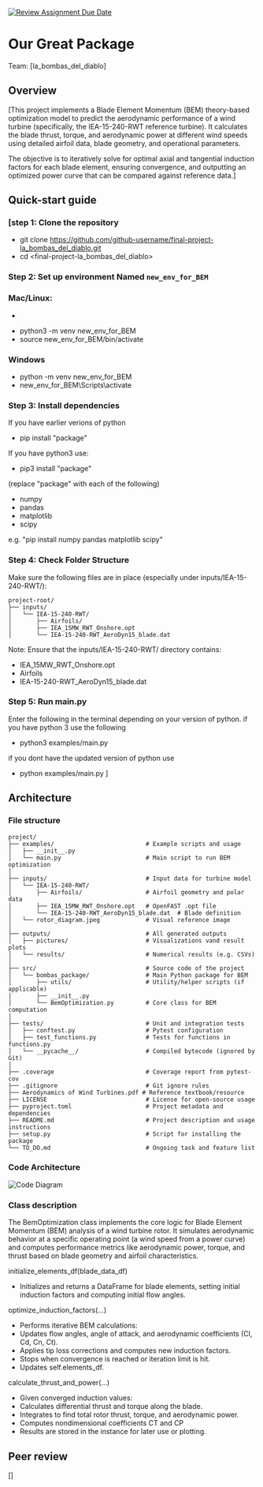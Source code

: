 [![Review Assignment Due Date](https://classroom.github.com/assets/deadline-readme-button-22041afd0340ce965d47ae6ef1cefeee28c7c493a6346c4f15d667ab976d596c.svg)](https://classroom.github.com/a/zjSXGKeR)
# Our Great Package

Team: [la_bombas_del_diablo]

## Overview

[This project implements a Blade Element Momentum (BEM) theory-based optimization model to predict the aerodynamic performance of a wind turbine (specifically, the IEA-15-240-RWT reference turbine).
It calculates the blade thrust, torque, and aerodynamic power at different wind speeds using detailed airfoil data, blade geometry, and operational parameters.

The objective is to iteratively solve for optimal axial and tangential induction factors for each blade element, ensuring convergence, and outputting an optimized power curve that can be compared against reference data.]

## Quick-start guide

### [step 1: Clone the repository

* git clone https://github.com/github-username/final-project-la_bombas_del_diablo.git
* cd <final-project-la_bombas_del_diablo>

### Step 2: Set up environment Named `new_env_for_BEM`

### Mac/Linux:
* ```bash
* python3 -m venv new_env_for_BEM
* source new_env_for_BEM/bin/activate
 
### Windows 
* python -m venv new_env_for_BEM
* new_env_for_BEM\Scripts\activate

### Step 3: Install dependencies
If you have earlier verions of python
* pip install "package" 

If you have python3 use: 
* pip3 install "package"

(replace "package" with each of the following)
* numpy
* pandas
* matplotlib
* scipy

e.g. "pip install numpy pandas matplotlib scipy"



### Step 4: Check Folder Structure

Make sure the following files are in place (especially under inputs/IEA-15-240-RWT/):



```text
project-root/
├── inputs/
│   └── IEA-15-240-RWT/
│       ├── Airfoils/
│       ├── IEA_15MW_RWT_Onshore.opt
│       └── IEA-15-240-RWT_AeroDyn15_blade.dat
```



Note: Ensure that the inputs/IEA-15-240-RWT/ directory contains:
* IEA_15MW_RWT_Onshore.opt
* Airfoils 
* IEA-15-240-RWT_AeroDyn15_blade.dat


### Step 5: Run main.py

Enter the following in the terminal
depending on your version of python. if you have python 3 use the following 
* python3 examples/main.py 

if you dont have the updated version of python use 
* python examples/main.py
]

## Architecture

### File structure

```text
project/
├── examples/                          # Example scripts and usage
│   ├── __init__.py
│   └── main.py                        # Main script to run BEM optimization
│
├── inputs/                            # Input data for turbine model
│   └── IEA-15-240-RWT/
│       ├── Airfoils/                  # Airfoil geometry and polar data
│       ├── IEA_15MW_RWT_Onshore.opt   # OpenFAST .opt file
│       └── IEA-15-240-RWT_AeroDyn15_blade.dat  # Blade definition
│   └── rotor_diagram.jpeg             # Visual reference image
│
├── outputs/                           # All generated outputs
│   ├── pictures/                      # Visualizations vand result plots
│   └── results/                       # Numerical results (e.g. CSVs)
│
├── src/                               # Source code of the project
│   └── bombas_package/                # Main Python package for BEM
│       ├── utils/                     # Utility/helper scripts (if applicable)
│       ├── __init__.py
│       └── BemOptimization.py         # Core class for BEM computation
│
├── tests/                             # Unit and integration tests
│   ├── conftest.py                    # Pytest configuration
│   ├── test_functions.py              # Tests for functions in functions.py
│   └── __pycache__/                   # Compiled bytecode (ignored by Git)
│
├── .coverage                          # Coverage report from pytest-cov
├── .gitignore                         # Git ignore rules
├── Aerodynamics of Wind Turbines.pdf # Reference textbook/resource
├── LICENSE                            # License for open-source usage
├── pyproject.toml                     # Project metadata and dependencies
├── README.md                          # Project description and usage instructions
├── setup.py                           # Script for installing the package
└── TO_DO.md                           # Ongoing task and feature list
```

### Code Architecture 

![Code Diagram](./outputs/pictures/Codediagram.png)


### Class description
The BemOptimization class implements the core logic for Blade Element Momentum (BEM) analysis of a wind turbine rotor. It simulates aerodynamic behavior at a specific operating point (a wind speed from a power curve) and computes performance metrics like aerodynamic power, torque, and thrust based on blade geometry and airfoil characteristics.

initialize_elements_df(blade_data_df)
* Initializes and returns a DataFrame for blade elements, setting initial induction factors and computing initial flow angles.


optimize_induction_factors(...)
* Performs iterative BEM calculations:
* Updates flow angles, angle of attack, and aerodynamic coefficients (Cl, Cd, Cn, Ct).
* Applies tip loss corrections and computes new induction factors.
* Stops when convergence is reached or iteration limit is hit.
* Updates self.elements_df.

calculate_thrust_and_power(...)
* Given converged induction values:
* Calculates differential thrust and torque along the blade.
* Integrates to find total rotor thrust, torque, and aerodynamic power.
* Computes nondimensional coefficients CT and CP
* Results are stored in the instance for later use or plotting.


## Peer review

[]
